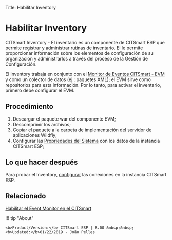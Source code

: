 Title: Habilitar Inventory

# Habilitar Inventory

CITSmart Inventory - El inventario es un componente de CITSmart ESP que permite registrar y administrar rutinas de inventario. El le permite proporcionar información sobre los elementos de configuración de su organización y administrarlos a través del proceso de la Gestión de Configuración.  

El Inventory trabaja en conjunto con el [Monitor de Eventos CITSmart - EVM][1] y como un colector de datos (ej.: paquetes XML); el EVM sirve como repositorios para esta información. Por lo tanto, para activar el inventario, primero debe configurar el EVM.  


## Procedimiento

1. Descargar el paquete war del componente EVM;  
2. Descomprimir los archivos;  
3. Copiar el paquete a la carpeta de implementación del servidor de aplicaciones Wildfly;  
4. Configurar las [Propriedades del Sistema][1] con los datos de la instancia CITSmart ESP;

## Lo que hacer después  

Para probar el Inventory, [configurar][2] las conexiones en la instancia CITSmart ESP.

## Relacionado

[Habilitar el Event Monitor en el CITSmart][3]

[1]:/pt-br/citsmart-esp-8/get-started/installation-and-upgrade/perform-installation.html
[2]:/pt-br/citsmart-esp-8/processes/event/configuration/set-inventory-connection.html
[3]:/pt-br/citsmart-esp-8/initial-settings/add-ons/event-monitor.html

!!! tip "About"

    <b>Product/Version:</b> CITSmart ESP | 8.00 &nbsp;&nbsp;
    <b>Updated:</b>01/22/2019 - João Pelles  
	
